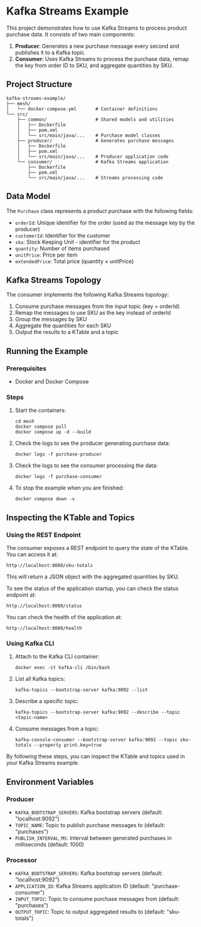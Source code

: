 # Kafka Streams Example

This project demonstrates how to use Kafka Streams to process product purchase data. It consists of two main components:

1. **Producer**: Generates a new purchase message every second and publishes it to a Kafka topic.
2. **Consumer**: Uses Kafka Streams to process the purchase data, remap the key from order ID to SKU, and aggregate quantities by SKU.

## Project Structure

```
kafka-streams-example/
├── mesh/
│   └── docker-compose.yml       # Container definitions
└── src/
    ├── common/                  # Shared models and utilities
    │   ├── Dockerfile
    │   ├── pom.xml
    │   └── src/main/java/...    # Purchase model classes
    ├── producer/                # Generates purchase messages
    │   ├── Dockerfile
    │   ├── pom.xml
    │   └── src/main/java/...    # Producer application code
    └── consumer/                # Kafka Streams application
        ├── Dockerfile
        ├── pom.xml
        └── src/main/java/...    # Streams processing code
```

## Data Model

The `Purchase` class represents a product purchase with the following fields:
- `orderId`: Unique identifier for the order (used as the message key by the producer)
- `customerId`: Identifier for the customer
- `sku`: Stock Keeping Unit - identifier for the product
- `quantity`: Number of items purchased
- `unitPrice`: Price per item
- `extendedPrice`: Total price (quantity × unitPrice)

## Kafka Streams Topology

The consumer implements the following Kafka Streams topology:

1. Consume purchase messages from the input topic (key = orderId)
2. Remap the messages to use SKU as the key instead of orderId
3. Group the messages by SKU
4. Aggregate the quantities for each SKU
5. Output the results to a KTable and a topic

## Running the Example

### Prerequisites

- Docker and Docker Compose

### Steps

1. Start the containers:
   ```
   cd mesh
   docker compose pull
   docker compose up -d --build
   ```

2. Check the logs to see the producer generating purchase data:
   ```
   docker logs -f purchase-producer
   ```

3. Check the logs to see the consumer processing the data:
   ```
   docker logs -f purchase-consumer
   ```

4. To stop the example when you are finished:
   ```
   docker compose down -v
   ```

## Inspecting the KTable and Topics

### Using the REST Endpoint

The consumer exposes a REST endpoint to query the state of the KTable. You can access it at:

```
http://localhost:8080/sku-totals
```

This will return a JSON object with the aggregated quantities by SKU.

To see the status of the application startup, you can check the status endpoint at:

```
http://localhost:8080/status
```

You can check the health of the application at:

```
http://localhost:8080/health
```

### Using Kafka CLI

1. Attach to the Kafka CLI container:
   ```
   docker exec -it kafka-cli /bin/bash
   ```

2. List all Kafka topics:
   ```
   kafka-topics --bootstrap-server kafka:9092 --list
   ```

3. Describe a specific topic:
   ```
   kafka-topics --bootstrap-server kafka:9092 --describe --topic <topic-name>
   ```

4. Consume messages from a topic:
   ```
   kafka-console-consumer --bootstrap-server kafka:9092 --topic sku-totals --property print.key=true
   ```

By following these steps, you can inspect the KTable and topics used in your Kafka Streams example.

## Environment Variables

### Producer
- `KAFKA_BOOTSTRAP_SERVERS`: Kafka bootstrap servers (default: "localhost:9092")
- `TOPIC_NAME`: Topic to publish purchase messages to (default: "purchases")
- `PUBLISH_INTERVAL_MS`: Interval between generated purchases in milliseconds (default: 1000)

### Processor
- `KAFKA_BOOTSTRAP_SERVERS`: Kafka bootstrap servers (default: "localhost:9092")
- `APPLICATION_ID`: Kafka Streams application ID (default: "purchase-consumer")
- `INPUT_TOPIC`: Topic to consume purchase messages from (default: "purchases")
- `OUTPUT_TOPIC`: Topic to output aggregated results to (default: "sku-totals")
